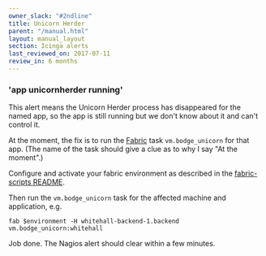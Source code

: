 ```yaml
---
owner_slack: "#2ndline"
title: Unicorn Herder
parent: "/manual.html"
layout: manual_layout
section: Icinga alerts
last_reviewed_on: 2017-07-11
review_in: 6 months
---
```


### 'app unicornherder running'

This alert means the Unicorn Herder process has disappeared for the
named app, so the app is still running but we don't know about it and
can't control it.

At the moment, the fix is to run the [Fabric](/manual/tools.html#fabric-scripts)
task `vm.bodge_unicorn` for that app. (The name of the task should give a clue
as to why I say "At the moment".)

Configure and activate your fabric environment as described in the
[fabric-scripts README](https://github.com/alphagov/fabric-scripts/blob/master/README.md).

Then run the `vm.bodge_unicorn` task for the affected machine and application,
e.g.

    fab $environment -H whitehall-backend-1.backend vm.bodge_unicorn:whitehall

Job done. The Nagios alert should clear within a few minutes.
